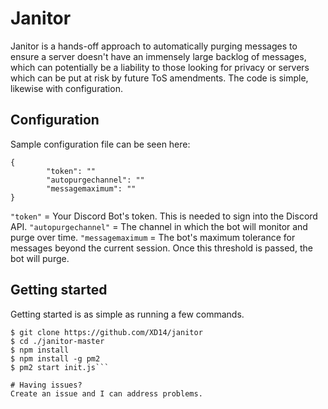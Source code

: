 # Janitor
Janitor is a hands-off approach to automatically purging messages to ensure a server doesn't have an immensely large backlog of messages, which can potentially be a liability to those looking for privacy or servers which can be put at risk by future ToS amendments. The code is simple, likewise with configuration. 

## Configuration

Sample configuration file can be seen here:
```
{
        "token": ""
        "autopurgechannel": ""
        "messagemaximum": ""
}
```

`"token"` = Your Discord Bot's token. This is needed to sign into the Discord API.
`"autopurgechannel"` = The channel in which the bot will monitor and purge over time.
`"messagemaximum` = The bot's maximum tolerance for messages beyond the current session. Once this threshold is passed, the bot will purge.

## Getting started
Getting started is as simple as running a few commands.

```
$ git clone https://github.com/XD14/janitor
$ cd ./janitor-master
$ npm install
$ npm install -g pm2
$ pm2 start init.js```

# Having issues?
Create an issue and I can address problems.
